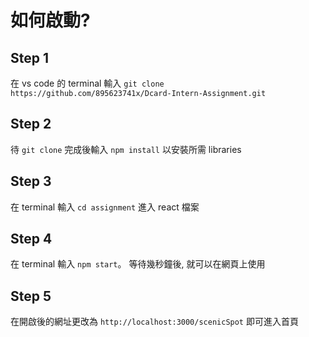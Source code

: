 # 如何啟動?

## Step 1

在 vs code 的 terminal 輸入 `git clone https://github.com/895623741x/Dcard-Intern-Assignment.git`

## Step 2

待 `git clone` 完成後輸入 `npm install` 以安裝所需 libraries

## Step 3

在 terminal 輸入 `cd assignment` 進入 react 檔案

## Step 4

在 terminal 輸入 `npm start`。 等待幾秒鐘後, 就可以在網頁上使用

## Step 5

在開啟後的網址更改為 `http://localhost:3000/scenicSpot` 即可進入首頁
